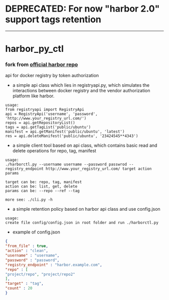 # DEPRECATED: For now "harbor 2.0" support tags retention
---
# harbor_py_ctl

### fork from [official harbor repo](https://github.com/goharbor/harbor/blob/master/contrib/registryapi)

api for docker registry by token authorization

+ a simple api class which lies in registryapi.py, which simulates the interactions 
between docker registry and the vendor authorization platform like harbor.
```
usage:
from registryapi import RegistryApi
api = RegistryApi('username', 'password', 'http://www.your_registry_url.com/')
repos = api.getRepositoryList()
tags = api.getTagList('public/ubuntu')
manifest = api.getManifest('public/ubuntu', 'latest')
res = api.deleteManifest('public/ubuntu', '23424545**4343')

```
+ a simple client tool based on api class, which contains basic read and delete operations for repo, tag, manifest
```
usage:
./harborctl.py --username username --password passwrod --registry_endpoint http://www.your_registry_url.com/ target action params

target can be: repo, tag, manifest
action can be: list, get, delete
params can be: --repo --ref --tag

more see: ./cli.py -h
```
+ a simple retention policy based on harbor api class and use config.json
```
usage:
create file config/config.json in root folder and run ./harborctl.py
```
+ example of config.json
```json
{
"from_file" : true,
"action" : "clean",
"username" : "username",
"password" : "password",
"registry_endpoint" : "harbor.example.com", 
"repo" : [
"project/repo", "project/repo2"
],
"target" : "tag",
"count" : 20
}
```
